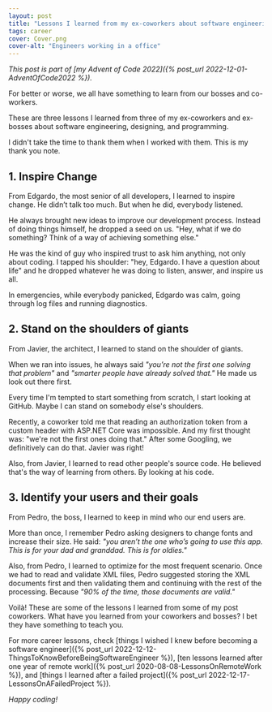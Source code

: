 ```yaml
---
layout: post
title: "Lessons I learned from my ex-coworkers about software engineering"
tags: career
cover: Cover.png
cover-alt: "Engineers working in a office" 
---
```


_This post is part of [my Advent of Code 2022]({% post_url 2022-12-01-AdventOfCode2022 %})._

For better or worse, we all have something to learn from our bosses and co-workers.

These are three lessons I learned from three of my ex-coworkers and ex-bosses about software engineering, designing, and programming.

I didn't take the time to thank them when I worked with them. This is my thank you note.

## 1. Inspire Change

From Edgardo, the most senior of all developers, I learned to inspire change. He didn’t talk too much. But when he did, everybody listened.

He always brought new ideas to improve our development process. Instead of doing things himself, he dropped a seed on us. "Hey, what if we do something? Think of a way of achieving something else."

He was the kind of guy who inspired trust to ask him anything, not only about coding. I tapped his shoulder: "hey, Edgardo. I have a question about life" and he dropped whatever he was doing to listen, answer, and inspire us all.

In emergencies, while everybody panicked, Edgardo was calm, going through log files and running diagnostics.

## 2. Stand on the shoulders of giants

From Javier, the architect, I learned to stand on the shoulder of giants.

When we ran into issues, he always said _"you’re not the first one solving that problem"_ and _"smarter people have already solved that."_ He made us look out there first.

Every time I'm tempted to start something from scratch, I start looking at GitHub. Maybe I can stand on somebody else's shoulders.

Recently, a coworker told me that reading an authorization token from a custom header with ASP.NET Core was impossible. And my first thought was: "we're not the first ones doing that." After some Googling, we definitively can do that. Javier was right!

Also, from Javier, I learned to read other people's source code. He believed that's the way of learning from others. By looking at his code.

## 3. Identify your users and their goals

From Pedro, the boss, I learned to keep in mind who our end users are.

More than once, I remember Pedro asking designers to change fonts and increase their size. He said: _"you aren’t the one who’s going to use this app. This is for your dad and granddad. This is for oldies."_

Also, from Pedro, I learned to optimize for the most frequent scenario. Once we had to read and validate XML files, Pedro suggested storing the XML documents first and then validating them and continuing with the rest of the processing. Because _"90% of the time, those documents are valid."_

Voilà! These are some of the lessons I learned from some of my post coworkers. What have you learned from your coworkers and bosses? I bet they have something to teach you.

For more career lessons, check [things I wished I knew before becoming a software engineer]({% post_url 2022-12-12-ThingsToKnowBeforeBeingSoftwareEngineer %}), [ten lessons learned after one year of remote work]({% post_url 2020-08-08-LessonsOnRemoteWork %}), and [things I learned after a failed project]({% post_url 2022-12-17-LessonsOnAFailedProject %}).

_Happy coding!_